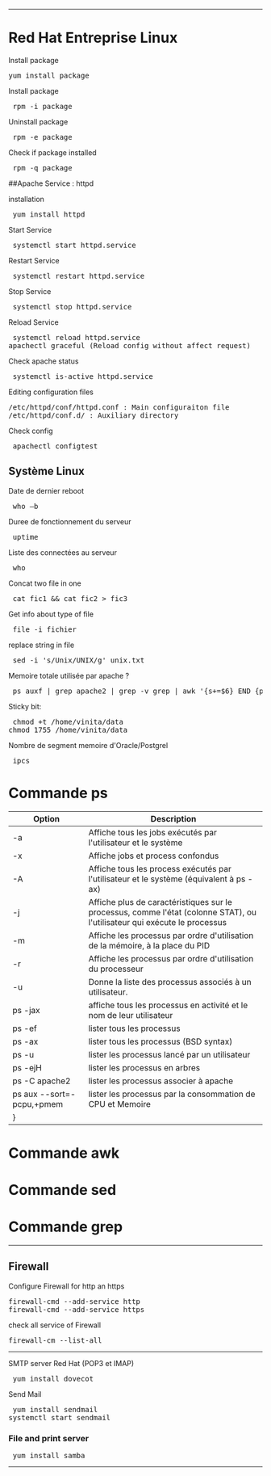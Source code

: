 ****************************************************************************************
# Red Hat Entreprise Linux

Install package 
<pre class='sortie_standard'>yum install package</pre>

Install package
<pre class='sortie_standard'> rpm -i package </pre>

Uninstall package
<pre class='sortie_standard'> rpm -e package </pre>

Check if package installed
<pre class='sortie_standard'> rpm -q package </pre>

##Apache Service : httpd

installation
<pre class='sortie_standard'> yum install httpd </pre>

Start Service
<pre class='sortie_standard'> systemctl start httpd.service </pre>

Restart Service
<pre class='sortie_standard'> systemctl restart httpd.service </pre>

Stop Service
<pre class='sortie_standard'> systemctl stop httpd.service </pre>

Reload Service
<pre class='sortie_standard'> systemctl reload httpd.service
apachectl graceful (Reload config without affect request) </pre>

Check apache status
<pre class='sortie_standard'> systemctl is-active httpd.service </pre>

Editing configuration files
<pre class='sortie_standard'>/etc/httpd/conf/httpd.conf : Main configuraiton file
/etc/httpd/conf.d/ : Auxiliary directory </pre>

Check config
<pre class='sortie_standard'> apachectl configtest </pre>

## Système Linux
Date de dernier reboot
<pre class='sortie_standard'> who –b </pre>

Duree de fonctionnement du serveur
<pre class='sortie_standard'> uptime </pre>

Liste des connectées au serveur
<pre class='sortie_standard'> who </pre>

Concat two file in one
<pre class='sortie_standard'> cat fic1 && cat fic2 > fic3 </pre>

Get info about type of file
<pre class='sortie_standard'> file -i fichier </pre>

replace string in file
<pre class='sortie_standard'> sed -i 's/Unix/UNIX/g' unix.txt </pre>

Memoire totale utilisée par apache ?
<pre class='sortie_standard'> ps auxf | grep apache2 | grep -v grep | awk '{s+=$6} END {print s}' </pre>

Sticky bit:
<pre class='sortie_standard'> chmod +t /home/vinita/data
chmod 1755 /home/vinita/data </pre>

Nombre de segment memoire d'Oracle/Postgrel
<pre class='sortie_standard'> ipcs </pre>


# Commande ps

|Option|Description 
|------ | --------|
|-a|Affiche tous les jobs exécutés par l'utilisateur et le système|
|-x|Affiche jobs et process confondus|
|-A|Affiche tous les process exécutés par l'utilisateur et le système (équivalent à ps -ax)|
|-j|Affiche plus de caractéristiques sur le processus, comme l'état (colonne STAT), ou l'utilisateur qui exécute le processus
|-m|Affiche les processus par ordre d'utilisation de la mémoire, à la place du PID
|-r|Affiche les processus par ordre d'utilisation du processeur
|-u|Donne la liste des processus associés à un utilisateur.
|ps -jax |affiche tous les processus en activité et le nom de leur utilisateur
|ps -ef |lister tous les processus
|ps -ax |lister tous les processus (BSD syntax)
|ps -u |lister les processus lancé par un utilisateur
|ps -ejH |lister les processus en arbres
|ps -C apache2 |lister les processus associer à apache
|ps aux --sort=-pcpu,+pmem |lister les processus par la consommation de CPU et Memoire
|}

# Commande awk

# Commande sed

# Commande grep

******************************************************************************************
## Firewall
Configure Firewall for http an https
<pre class='sortie_standard'>firewall-cmd --add-service http
firewall-cmd --add-service https</pre>

check all service of Firewall
<pre class='sortie_standard'>firewall-cm --list-all </pre>

*****************************************************************************************
SMTP server Red Hat (POP3 et IMAP)
<pre class='sortie_standard'> yum install dovecot </pre>

Send Mail
<pre class='sortie_standard'> yum install sendmail
systemctl start sendmail </pre>

### File and print server
<pre class='sortie_standard'> yum install samba </pre>

***************************************************************************************


